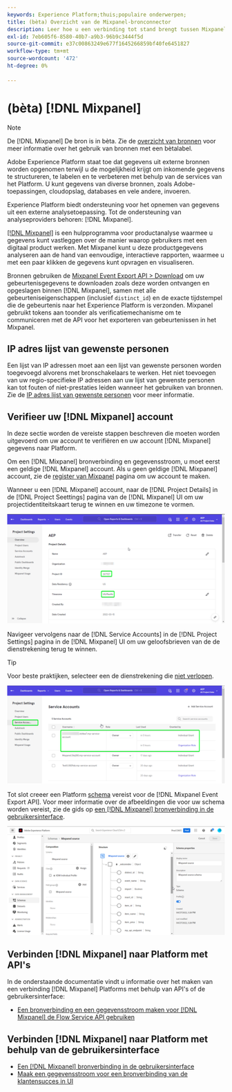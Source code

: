 ```yaml
---
keywords: Experience Platform;thuis;populaire onderwerpen;
title: (bèta) Overzicht van de Mixpanel-bronconnector
description: Leer hoe u een verbinding tot stand brengt tussen Mixpanel en Adobe Experience Platform met behulp van API's of de gebruikersinterface.
exl-id: 7eb605f6-8580-40b7-a9b3-96b9c3444f5d
source-git-commit: e37c00863249e677f1645266859bf40fe6451827
workflow-type: tm+mt
source-wordcount: '472'
ht-degree: 0%

---
```


# (bèta) [!DNL Mixpanel]

>[!NOTE]
>
>De [!DNL Mixpanel] De bron is in bèta. Zie de [overzicht van bronnen](../../home.md#terms-and-conditions) voor meer informatie over het gebruik van bronnen met een bètalabel.

Adobe Experience Platform staat toe dat gegevens uit externe bronnen worden opgenomen terwijl u de mogelijkheid krijgt om inkomende gegevens te structureren, te labelen en te verbeteren met behulp van de services van het Platform. U kunt gegevens van diverse bronnen, zoals Adobe-toepassingen, cloudopslag, databases en vele andere, invoeren.

Experience Platform biedt ondersteuning voor het opnemen van gegevens uit een externe analysetoepassing. Tot de ondersteuning van analyseproviders behoren: [!DNL Mixpanel].

[[!DNL Mixpanel]](https://www.mixpanel.com) is een hulpprogramma voor productanalyse waarmee u gegevens kunt vastleggen over de manier waarop gebruikers met een digitaal product werken. Met Mixpanel kunt u deze productgegevens analyseren aan de hand van eenvoudige, interactieve rapporten, waarmee u met een paar klikken de gegevens kunt opvragen en visualiseren.

Bronnen gebruiken de [Mixpanel Event Export API > Download](https://developer.mixpanel.com/reference/raw-event-export) om uw gebeurtenisgegevens te downloaden zoals deze worden ontvangen en opgeslagen binnen [!DNL Mixpanel], samen met alle gebeurteniseigenschappen (inclusief `distinct_id`) en de exacte tijdstempel die de gebeurtenis naar het Experience Platform is verzonden. Mixpanel gebruikt tokens aan toonder als verificatiemechanisme om te communiceren met de API voor het exporteren van gebeurtenissen in het Mixpanel.

## IP adres lijst van gewenste personen

Een lijst van IP adressen moet aan een lijst van gewenste personen worden toegevoegd alvorens met bronschakelaars te werken. Het niet toevoegen van uw regio-specifieke IP adressen aan uw lijst van gewenste personen kan tot fouten of niet-prestaties leiden wanneer het gebruiken van bronnen. Zie de [IP adres lijst van gewenste personen](../../ip-address-allow-list.md) voor meer informatie.

## Verifieer uw [!DNL Mixpanel] account

In deze sectie worden de vereiste stappen beschreven die moeten worden uitgevoerd om uw account te verifiëren en uw account [!DNL Mixpanel] gegevens naar Platform.

Om een [!DNL Mixpanel] bronverbinding en gegevensstroom, u moet eerst een geldige [!DNL Mixpanel] account. Als u geen geldige [!DNL Mixpanel] account, zie de [register van Mixpanel](https://mixpanel.com/register/) pagina om uw account te maken.

Wanneer u een [!DNL Mixpanel] account, naar de [!DNL Project Details] in de [!DNL Project Seettings] pagina van de [!DNL Mixpanel] UI om uw projectidentiteitskaart terug te winnen en uw timezone te vormen.

![mixpanel-project-settings](../../images/tutorials/create/mixpanel-export-events/mixpanel-project-settings.png)

Navigeer vervolgens naar de [!DNL Service Accounts] in de [!DNL Project Settings] pagina in de [!DNL Mixpanel] UI om uw geloofsbrieven van de de dienstrekening terug te winnen.

>[!TIP]
>
>Voor beste praktijken, selecteer een de dienstrekening die [niet verlopen](https://developer.mixpanel.com/reference/service-accounts#service-account-expiration).

![Mixpanel-serviceaccount](../../images/tutorials/create/mixpanel-export-events/mixpanel-service-account.png)

Tot slot creeer een Platform [schema](../../../xdm/schema/composition.md) vereist voor de [!DNL Mixpanel Event Export API]. Voor meer informatie over de afbeeldingen die voor uw schema worden vereist, zie de gids op [een [!DNL Mixpanel] bronverbinding in de gebruikersinterface](../../tutorials/ui/create/analytics/mixpanel.md#additional-resources).

![Schema maken](../../images/tutorials/create/mixpanel-export-events/schema.png)

## Verbinden [!DNL Mixpanel] naar Platform met API&#39;s

In de onderstaande documentatie vindt u informatie over het maken van een verbinding [!DNL Mixpanel] Platforms met behulp van API&#39;s of de gebruikersinterface:

* [Een bronverbinding en een gegevensstroom maken voor [!DNL Mixpanel] de Flow Service API gebruiken](../../tutorials/api/create/analytics/mixpanel.md)

## Verbinden [!DNL Mixpanel] naar Platform met behulp van de gebruikersinterface

* [Een [!DNL Mixpanel] bronverbinding in de gebruikersinterface](../../tutorials/ui/create/analytics/mixpanel.md)
* [Maak een gegevensstroom voor een bronverbinding van de klantensucces in UI](../../tutorials/ui/dataflow/analytics.md)
